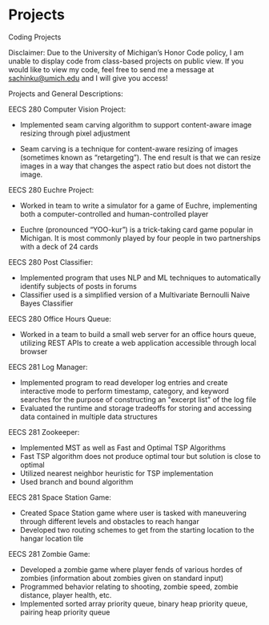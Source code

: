 # Projects
Coding Projects

Disclaimer: Due to the University of Michigan’s Honor Code policy, I am unable to display code from class-based projects on public view. If you would like to view my code, feel free to send me a message at sachinku@umich.edu and I will give you access! 


Projects and General Descriptions: 

EECS 280 Computer Vision Project:

- Implemented seam carving algorithm to support content-aware image resizing through pixel adjustment 

- Seam carving is a technique for content-aware resizing of images (sometimes known as “retargeting”). The end result is that we can resize images in a way that changes the aspect ratio but does not distort the image.

EECS 280 Euchre Project:

- Worked in team to write a simulator for a game of Euchre, implementing both a computer-controlled and human-controlled player 

- Euchre (pronounced “YOO-kur”) is a trick-taking card game popular in Michigan. It is most commonly played by four people in two partnerships with a deck of 24 cards

EECS 280 Post Classifier:

- Implemented program that uses NLP and ML techniques to automatically identify subjects of posts in forums 
- Classifier used is a simplified version of a Multivariate Bernoulli Naive Bayes Classifier 

EECS 280 Office Hours Queue:

- Worked in a team to build a small web server for an office hours queue, utilizing REST APIs to create a web application accessible through local browser

EECS 281 Log Manager:

- Implemented program to read developer log entries and create interactive mode to perform timestamp, category, and keyword searches for the purpose of constructing an "excerpt list" of the log file
- Evaluated the runtime and storage tradeoffs for storing and accessing data contained in multiple data structures

EECS 281 Zookeeper:

- Implemented MST as well as Fast and Optimal TSP Algorithms 
- Fast TSP algorithm does not produce optimal tour but solution is close to optimal 
- Utilized nearest neighbor heuristic for TSP implementation 
- Used branch and bound algorithm

EECS 281 Space Station Game:

- Created Space Station game where user is tasked with maneuvering through different levels and obstacles to reach hangar 
- Developed two routing schemes to get from the starting location to the hangar location tile

EECS 281 Zombie Game:

- Developed a zombie game where player fends of various hordes of zombies (information about zombies given on standard input) 
- Programmed behavior relating to shooting, zombie speed, zombie distance, player health, etc. 
- Implemented sorted array priority queue, binary heap priority queue, pairing heap priority queue  
